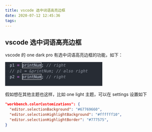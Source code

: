 ```yaml
---
title: vscode 选中词语高亮边框
date: 2020-07-12 12:45:36
tags:
---
```

## vscode 选中词语高亮边框

vscode 的 one dark pro 有选中词语高亮边框的功能，如下：

<img src="vscode-选中词语高亮边框/image-20200603143427812.png" alt="image-20200603143427812" style="zoom:50%;" />

假如想在其他主题也这样，比如 one light 主题，可以在 settings 设置如下

```json
"workbench.colorCustomizations": {
  "editor.selectionBackground": "#67769660",
  "editor.selectionHighlightBackground": "#ffffff10",
  "editor.selectionHighlightBorder": "#777575",
}
```